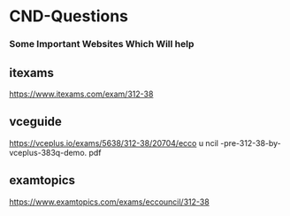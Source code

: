 # CND-Questions

### Some Important Websites Which Will help

## itexams
https://www.itexams.com/exam/312-38

## vceguide
https://vceplus.io/exams/5638/312-38/20704/ecco u ncil -pre-312-38-by-vceplus-383q-demo. pdf

## examtopics
https://www.examtopics.com/exams/eccouncil/312-38

